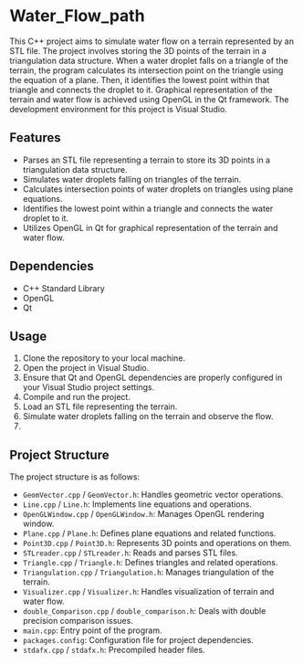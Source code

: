 # Water_Flow_path

This C++ project aims to simulate water flow on a terrain represented by an STL file. The project involves storing the 3D points of the terrain in a triangulation data structure. When a water droplet falls on a triangle of the terrain, the program calculates its intersection point on the triangle using the equation of a plane. Then, it identifies the lowest point within that triangle and connects the droplet to it. Graphical representation of the terrain and water flow is achieved using OpenGL in the Qt framework. The development environment for this project is Visual Studio.

## Features

- Parses an STL file representing a terrain to store its 3D points in a triangulation data structure.
- Simulates water droplets falling on triangles of the terrain.
- Calculates intersection points of water droplets on triangles using plane equations.
- Identifies the lowest point within a triangle and connects the water droplet to it.
- Utilizes OpenGL in Qt for graphical representation of the terrain and water flow.

## Dependencies

- C++ Standard Library
- OpenGL
- Qt

## Usage

1. Clone the repository to your local machine.
2. Open the project in Visual Studio.
3. Ensure that Qt and OpenGL dependencies are properly configured in your Visual Studio project settings.
4. Compile and run the project.
5. Load an STL file representing the terrain.
6. Simulate water droplets falling on the terrain and observe the flow.
7. 
## Project Structure

The project structure is as follows:

- `GeomVector.cpp` / `GeomVector.h`: Handles geometric vector operations.
- `Line.cpp` / `Line.h`: Implements line equations and operations.
- `OpenGLWindow.cpp` / `OpenGLWindow.h`: Manages OpenGL rendering window.
- `Plane.cpp` / `Plane.h`: Defines plane equations and related functions.
- `Point3D.cpp` / `Point3D.h`: Represents 3D points and operations on them.
- `STLreader.cpp` / `STLreader.h`: Reads and parses STL files.
- `Triangle.cpp` / `Triangle.h`: Defines triangles and related operations.
- `Triangulation.cpp` / `Triangulation.h`: Manages triangulation of the terrain.
- `Visualizer.cpp` / `Visualizer.h`: Handles visualization of terrain and water flow.
- `double_Comparison.cpp` / `double_comparison.h`: Deals with double precision comparison issues.
- `main.cpp`: Entry point of the program.
- `packages.config`: Configuration file for project dependencies.
- `stdafx.cpp` / `stdafx.h`: Precompiled header files.
